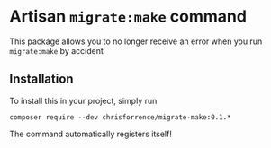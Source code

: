 # Artisan `migrate:make` command

This package allows you to no longer receive an error when you run `migrate:make` by accident

## Installation

To install this in your project, simply run

    composer require --dev chrisforrence/migrate-make:0.1.*

The command automatically registers itself!
